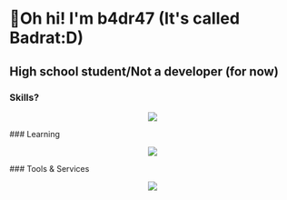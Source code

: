 # 👋Oh hi! I'm b4dr47 (It's called Badrat:D)
## High school student/Not a developer (for now)
### Skills?
<p align="center">
  <img align="center" src="https://skillicons.dev/icons?i=js,ts,html,css,tailwind,nextjs,react" />
</p>
### Learning
<p align="center">
  <img align="center" src="https://skillicons.dev/icons?i=py,cpp,rust" />
</p>
### Tools & Services
<p align="center">
  <img align="center" src="https://skillicons.dev/icons?i=git,github,vercel,webstorm,neovim,vscode" />
</p>
